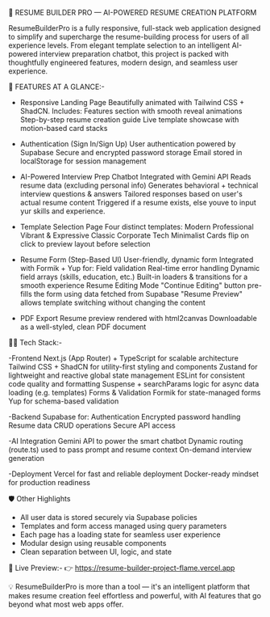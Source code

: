 💼 RESUME BUILDER PRO — AI-POWERED RESUME CREATION PLATFORM



ResumeBuilderPro is a fully responsive, full-stack web application designed to simplify and supercharge the resume-building process for users of all experience levels. From elegant template selection to an intelligent AI-powered interview preparation chatbot, this project is packed with thoughtfully engineered features, modern design, and seamless user experience.

🚀 FEATURES AT A GLANCE:- 

- Responsive Landing Page
  Beautifully animated with Tailwind CSS + ShadCN. Includes:
    Features section with smooth reveal animations
    Step-by-step resume creation guide
    Live template showcase with motion-based card stacks
  
- Authentication (Sign In/Sign Up)
  User authentication powered by Supabase
  Secure and encrypted password storage
  Email stored in localStorage for session management
  
- AI-Powered Interview Prep Chatbot
  Integrated with Gemini API
  Reads resume data (excluding personal info)
  Generates behavioral + technical interview questions & answers
  Tailored responses based on user's actual resume content
  Triggered if a resume exists, else youve to input yur skills and experience.
  
- Template Selection Page
  Four distinct templates:
    Modern Professional
    Vibrant & Expressive
    Classic Corporate
    Tech Minimalist
  Cards flip on click to preview layout before selection
  
- Resume Form (Step-Based UI)
  User-friendly, dynamic form
  Integrated with Formik + Yup for:
    Field validation
    Real-time error handling
    Dynamic field arrays (skills, education, etc.)
  Built-in loaders & transitions for a smooth experience
  Resume Editing Mode
  "Continue Editing" button pre-fills the form using data fetched from Supabase
  "Resume Preview" allows template switching without changing the content
  
- PDF Export
  Resume preview rendered with html2canvas
  Downloadable as a well-styled, clean PDF document


🧑‍💻 Tech Stack:-

-Frontend
  Next.js (App Router) + TypeScript for scalable architecture
  Tailwind CSS + ShadCN for utility-first styling and components
  Zustand for lightweight and reactive global state management
  ESLint for consistent code quality and formatting
  Suspense + searchParams logic for async data loading (e.g. templates)
  Forms & Validation
  Formik for state-managed forms
  Yup for schema-based validation

-Backend
  Supabase for:
    Authentication
    Encrypted password handling
    Resume data CRUD operations
    Secure API access

-AI Integration
  Gemini API to power the smart chatbot
  Dynamic routing (route.ts) used to pass prompt and resume context
  On-demand interview generation

-Deployment
  Vercel for fast and reliable deployment
  Docker-ready mindset for production readiness

🛡️ Other Highlights
- All user data is stored securely via Supabase policies
- Templates and form access managed using query parameters
- Each page has a loading state for seamless user experience
- Modular design using reusable components
- Clean separation between UI, logic, and state
  
📸 Live Preview:-
👉 https://resume-builder-project-flame.vercel.app


💡 ResumeBuilderPro is more than a tool — it's an intelligent platform that makes resume creation feel effortless and powerful, with AI features that go beyond what most web apps offer.
